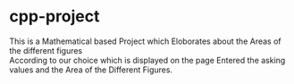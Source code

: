 # cpp-project 
This is a Mathematical based Project which Eloborates about the Areas of the different figures <br> According to our choice which is displayed  on
the page Entered the asking values and the Area of the Different Figures.
